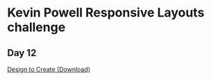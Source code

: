 # Kevin Powell Responsive Layouts challenge

## Day 12
[Design to Create (Download)](https://courses.kevinpowell.co/rails/active_storage/blobs/redirect/eyJfcmFpbHMiOnsibWVzc2FnZSI6IkJBaHBBNlpLRkE9PSIsImV4cCI6bnVsbCwicHVyIjoiYmxvYl9pZCJ9fQ==--37ca56248e45017444fc539810beb8f126b6bcc3/flexbox-challenge-4.zip?disposition=attachment)